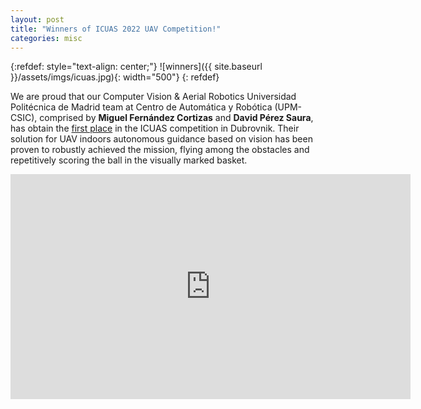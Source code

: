 ```yaml
---
layout: post
title: "Winners of ICUAS 2022 UAV Competition!"
categories: misc
---
```


{:refdef: style="text-align: center;"}
![winners]({{ site.baseurl }}/assets/imgs/icuas.jpg){: width="500"}
{: refdef}

We are proud that our Computer Vision & Aerial Robotics Universidad Politécnica de Madrid team at Centro de Automática y Robótica (UPM-CSIC), comprised by **Miguel Fernández Cortizas** and **David Pérez Saura**, has obtain the [first place](http://www.uasconferences.com/2022_icuas/winners-of-the-uav-competition/) in the ICUAS competition in Dubrovnik. Their solution for UAV indoors autonomous guidance based on vision has been proven to robustly achieved the mission, flying among the obstacles and repetitively scoring the ball in the visually marked basket.

<div style="text-align: center">
    <iframe src="https://player.vimeo.com/video/731643430?h=7de67114cf" width="640" height="360" frameborder="0" allow="autoplay; fullscreen; picture-in-picture" allowfullscreen></iframe>
</div>
